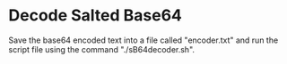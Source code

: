 # Decode Salted Base64

Save the base64 encoded text into a file called "encoder.txt" and run the script file using the command "./sB64decoder.sh".
